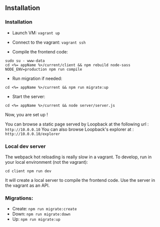## Installation

### Installation

- Launch VM: `vagrant up`

- Connect to the vagrant: `vagrant ssh`

- Compile the frontend code:
```
sudo su - www-data
cd <%= appName %>/current/client && npm rebuild node-sass
NODE_ENV=production npm run compile
```

- Run migration if needed:
```
cd <%= appName %>/current && npm run migrate:up
```

- Start the server:
```
cd <%= appName %>/current && node server/server.js
```

Now, you are set up !

You can browse a static page served by Loopback at the following url : `http://10.0.0.10`
You can also browse Loopback's explorer at : `http://10.0.0.10/explorer`

### Local dev server

The webpack hot reloading is really slow in a vagrant.
To develop, run in your local environment (not the vagrant):

```
cd client npm run dev
```

It will create a local server to compile the frontend code. Use the server in the vagrant as an API.

### Migrations:

- Create: `npm run migrate:create`
- Down: `npm run migrate:down`
- Up: `npm run migrate:up`
